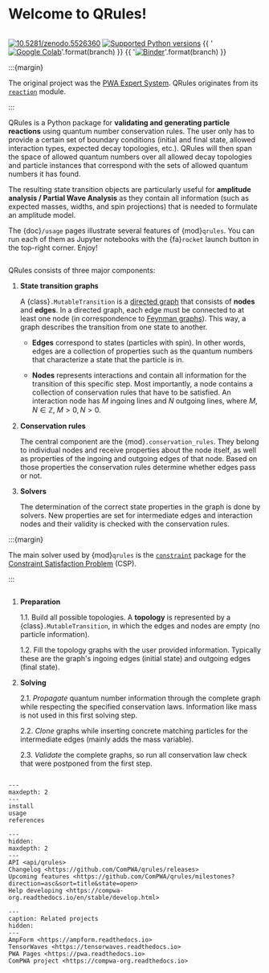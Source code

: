 # Welcome to QRules!

```{title} Welcome

```

[![10.5281/zenodo.5526360](https://zenodo.org/badge/doi/10.5281/zenodo.5526360.svg)](https://doi.org/10.5281/zenodo.5526360)
[![Supported Python versions](https://img.shields.io/pypi/pyversions/qrules)](https://pypi.org/project/qrules)
{{ '[![Google Colab](https://colab.research.google.com/assets/colab-badge.svg)](https://colab.research.google.com/github/ComPWA/qrules/blob/{})'.format(branch) }}
{{ '[![Binder](https://static.mybinder.org/badge_logo.svg)](https://mybinder.org/v2/gh/ComPWA/qrules/{}?filepath=docs/usage)'.format(branch) }}

:::{margin}

The original project was the [PWA Expert System](https://expertsystem.readthedocs.io).
QRules originates from its
[`reaction`](https://expertsystem.readthedocs.io/en/stable/api/expertsystem.reaction.html)
module.

:::

QRules is a Python package for **validating and generating particle reactions** using
quantum number conservation rules. The user only has to provide a certain set of
boundary conditions (initial and final state, allowed interaction types, expected decay
topologies, etc.). QRules will then span the space of allowed quantum numbers over all
allowed decay topologies and particle instances that correspond with the sets of allowed
quantum numbers it has found.

The resulting state transition objects are particularly useful for **amplitude analysis
/ Partial Wave Analysis** as they contain all information (such as expected masses,
widths, and spin projections) that is needed to formulate an amplitude model.

The {doc}`/usage` pages illustrate several features of {mod}`qrules`. You can run each
of them as Jupyter notebooks with the {fa}`rocket` launch button in the top-right
corner. Enjoy!

```{rubric} Internal design

```

QRules consists of three major components:

1. **State transition graphs**

   A {class}`.MutableTransition` is a
   [directed graph](https://en.wikipedia.org/wiki/Directed_graph) that consists of
   **nodes** and **edges**. In a directed graph, each edge must be connected to at least
   one node (in correspondence to
   [Feynman graphs](https://en.wikipedia.org/wiki/Feynman_diagram)). This way, a graph
   describes the transition from one state to another.

   - **Edges** correspond to states (particles with spin). In other words, edges are a
     collection of properties such as the quantum numbers that characterize a state that
     the particle is in.

   - **Nodes** represents interactions and contain all information for the transition of
     this specific step. Most importantly, a node contains a collection of conservation
     rules that have to be satisfied. An interaction node has $M$ ingoing lines and $N$
     outgoing lines, where $M,N \in \mathbb{Z}$, $M > 0, N > 0$.

2. **Conservation rules**

   The central component are the {mod}`.conservation_rules`. They belong to individual
   nodes and receive properties about the node itself, as well as properties of the
   ingoing and outgoing edges of that node. Based on those properties the conservation
   rules determine whether edges pass or not.

3. **Solvers**

   The determination of the correct state properties in the graph is done by solvers.
   New properties are set for intermediate edges and interaction nodes and their
   validity is checked with the conservation rules.

:::{margin}

The main solver used by {mod}`qrules` is the
[`constraint`](https://labix.org/doc/constraint) package for the
[Constraint Satisfaction Problem](https://en.wikipedia.org/wiki/Constraint_satisfaction_problem)
(CSP).

:::

```{rubric} QRules workflow

```

1. **Preparation**

   1.1. Build all possible topologies. A **topology** is represented by a
   {class}`.MutableTransition`, in which the edges and nodes are empty (no particle
   information).

   1.2. Fill the topology graphs with the user provided information. Typically these are
   the graph's ingoing edges (initial state) and outgoing edges (final state).

2. **Solving**

   2.1. _Propagate_ quantum number information through the complete graph while
   respecting the specified conservation laws. Information like mass is not used in this
   first solving step.

   2.2. _Clone_ graphs while inserting concrete matching particles for the intermediate
   edges (mainly adds the mass variable).

   2.3. _Validate_ the complete graphs, so run all conservation law check that were
   postponed from the first step.

```{rubric} Table of Contents

```

```{toctree}
---
maxdepth: 2
---
install
usage
references
```

```{toctree}
---
hidden:
maxdepth: 2
---
API <api/qrules>
Changelog <https://github.com/ComPWA/qrules/releases>
Upcoming features <https://github.com/ComPWA/qrules/milestones?direction=asc&sort=title&state=open>
Help developing <https://compwa-org.readthedocs.io/en/stable/develop.html>
```

```{toctree}
---
caption: Related projects
hidden:
---
AmpForm <https://ampform.readthedocs.io>
TensorWaves <https://tensorwaves.readthedocs.io>
PWA Pages <https://pwa.readthedocs.io>
ComPWA project <https://compwa-org.readthedocs.io>
```

